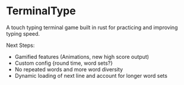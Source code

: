 # TerminalType
A touch typing terminal game built in rust for practicing and improving typing speed.

Next Steps:
- Gamified features (Animations, new high score output)
- Custom config {round time, word sets?}
- No repeated words and more word diversity
- Dynamic loading of next line and account for longer word sets
